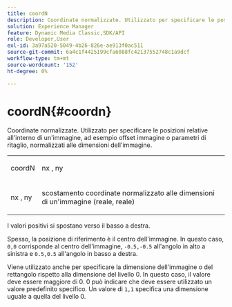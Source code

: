 ```yaml
---
title: coordN
description: Coordinate normalizzate. Utilizzato per specificare le posizioni relative all'interno di un'immagine, ad esempio offset immagine o parametri di ritaglio, normalizzati alle dimensioni dell'immagine.
solution: Experience Manager
feature: Dynamic Media Classic,SDK/API
role: Developer,User
exl-id: 3a97a520-5049-4b26-826e-ae913f0ac511
source-git-commit: 6a4c1f4425199cfa6088fc42137552748c1a9dcf
workflow-type: tm+mt
source-wordcount: '152'
ht-degree: 0%

---
```


# coordN{#coordn}

Coordinate normalizzate. Utilizzato per specificare le posizioni relative all&#39;interno di un&#39;immagine, ad esempio offset immagine o parametri di ritaglio, normalizzati alle dimensioni dell&#39;immagine.

<table id="simpletable_EFA3111DC4B94BAF94715500DB4DD8FB"> 
 <tr class="strow"> 
  <td class="stentry"> <p><span class="codeph"> <span class="varname"> coordN</span> </span> </p> </td> 
  <td class="stentry"> <p><span class="codeph"> <span class="varname"> nx</span> </span>, <span class="codeph"><span class="varname"> ny</span></span> </p></td> 
 </tr> 
 <tr class="strow"> 
  <td class="stentry"> <p><span class="codeph"> <span class="varname"> nx</span> </span>, <span class="codeph"><span class="varname"> ny</span></span> </p></td> 
  <td class="stentry"> <p>scostamento coordinate normalizzato alle dimensioni di un'immagine (reale, reale) </p></td> 
 </tr> 
</table>

I valori positivi si spostano verso il basso a destra.

Spesso, la posizione di riferimento è il centro dell&#39;immagine. In questo caso, `0,0` corrisponde al centro dell&#39;immagine, `-0.5,-0.5` all&#39;angolo in alto a sinistra e `0.5,0.5` all&#39;angolo in basso a destra.

Viene utilizzato anche per specificare la dimensione dell&#39;immagine o del rettangolo rispetto alla dimensione del livello 0. In questo caso, il valore deve essere maggiore di 0. 0 può indicare che deve essere utilizzato un valore predefinito specifico. Un valore di `1,1` specifica una dimensione uguale a quella del livello 0.
